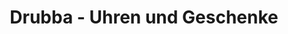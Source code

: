 ---
title: "Drubba - Uhren und Geschenke"
url: /regensburg/drubba-uhren-und-geschenke/
shop: Andenken
---
